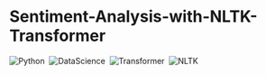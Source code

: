 # Sentiment-Analysis-with-NLTK-Transformer

![Python](https://img.shields.io/badge/Python-3776AB?style=for-the-badge&logo=python&logoColor=white)&nbsp;
![DataScience](https://img.shields.io/badge/DataScience-3776AB?style=for-the-badge)&nbsp;
![Transformer](https://img.shields.io/badge/Transformer-3776AB?style=for-the-badge)&nbsp;
![NLTK](https://img.shields.io/badge/NLTK-3776AB?style=for-the-badge)&nbsp;